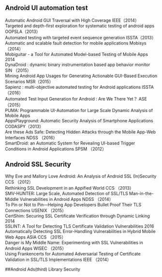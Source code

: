 ## Android UI automation test
Automatic Android GUI Traversal with High Coverage     IEEE（2014）</br>
Targeted and depth-first exploration for systematic testing of android apps     OOPSLA（2013）</br>
Automated testing with targeted event sequence generation     ISSTA（2013）</br>
Automatic and scalable fault detection for mobile applications     Mobisys（2014）</br>
Mobiguitar - a Tool for Automated Model-based Testing of Mobile Apps     2014</br>
DynaDroid : dynamic binary instrumentation based app behavior monitor     SIN （2015）</br>
Mining Android App Usages for Generating Actionable GUI-Based Execution Scenarios     MSR（2015）</br>
Sapienz : multi-objective automated testing for Android applications      ISSTA （2016）</br>
Automated Test Input Generation for Android : Are We There Yet？     ASE（2015） </br>
PUMA: Programmable UI-Automation for Large Scale Dynamic Analysis of Mobile Apps</br>
AppsPlayground: Automatic Security Analysis of Smartphone Applications     CODASPY（2013）</br>
Are these Ads Safe: Detecting Hidden Attacks through the Mobile App-Web Interfaces    NDSS （2016）</br>
SmartDroid: an Automatic System for Revealing UI-based Trigger Conditions in Android Applications     SPSM （2012）</br>

## Android SSL Security
Why Eve and Mallory Love Android: An Analysis of Android SSL (In)Security     CCS （2012）</br>
Rethinking SSL Development in an Appified World      CCS （2013）</br>
SMV-HUNTER: Large Scale, Automated Detection of SSL/TLS Man-in-the-Middle Vulnerabilities in Android Apps     NDSS （2014）</br>
To Pin or Not to Pin—Helping App Developers Bullet Proof Their TLS Connections     USENIX （2015）</br>
CertShim: Securing SSL Certificate Verification through Dynamic Linking     2014</br>
SSLINT: A Tool for Detecting TLS Certificate Validation Vulnerabilities      2016</br>
Automatically Detecting SSL Error-Handling Vulnerabilities in Hybrid Mobile Web Apps     ASIA CCS （2015）</br>
Danger is My Middle Name: Experimenting with SSL Vulnerabilities in Android Apps     WISEC （2015）</br>
Using Frankencerts for Automated Adversarial Testing of Certificate Validation in SSL/TLS Implementations     IEEE （2014）</br>

##Android Ads(third) Library Security






